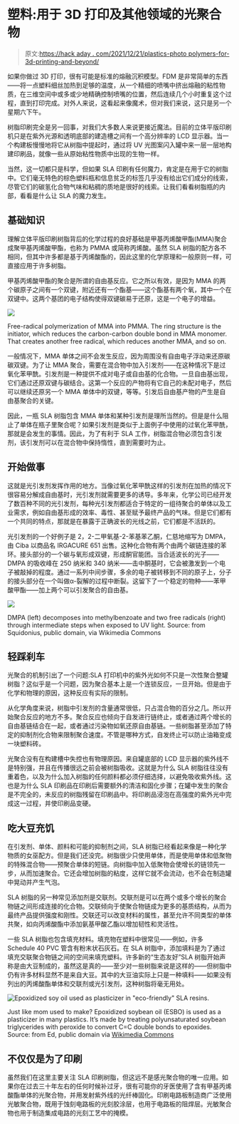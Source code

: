 # 塑料:用于 3D 打印及其他领域的光聚合物

> 原文:[https://hack aday . com/2021/12/21/plastics-photo polymers-for-3d-printing-and-beyond/](https://hackaday.com/2021/12/21/plastics-photopolymers-for-3d-printing-and-beyond/)

如果你做过 3D 打印，很有可能是标准的熔融沉积模型。FDM 是非常简单的东西——将一点塑料细丝加热到足够的温度，从一个精细的喷嘴中挤出熔融的粘性物质，在三维空间中或多或少地精确控制喷嘴的位置，然后连续几个小时重复这个过程，直到打印完成。对外人来说，这看起来像魔术，但对我们来说，这只是另一个星期六下午。

树脂印刷完全是另一回事，对我们大多数人来说更接近魔法。目前的立体平版印刷机只是在紫外光源和透明底部的建造槽之间有一个高分辨率的 LCD 显示器。当一个构建板慢慢地将它从树脂中提起时，通过将 UV 光图案闪入罐中来一层一层地构建印刷品，就像一些从原始粘性物质中出现的生物一样。

当然，这一切都只是科学，但如果 SLA 印刷有任何魔力，肯定是在用于它的树脂中。它们毫无特色的棕色塑料瓶和信息贫乏的标签几乎没有给出它们成分的线索，尽管它们的碳氢化合物气味和粘稠的质地是很好的线索。让我们看看树脂瓶的内部，看看是什么让 SLA 的魔力发生。

## 基础知识

理解立体平版印刷树脂背后的化学过程的良好基础是甲基丙烯酸甲酯(MMA)聚合成聚甲基丙烯酸甲酯，也称为 PMMA 或简称丙烯酸。虽然 SLA 树脂的配方各不相同，但其中许多都是基于丙烯酸酯的，因此这里的化学原理和一般原则一样，可直接应用于许多树脂。

甲基丙烯酸甲酯的聚合是所谓的自由基反应。它之所以有效，是因为 MMA 的两个碳原子之间有一个双键，附近还有一个酯基——这个酯基有两个氧，其中一个在双键中。这两个基团的电子结构使得双键碳易于还原，这是一个电子的增益。

![](../Images/2c1b213aea786e24dfe333f83158baa9.png)

Free-radical polymerization of MMA into PMMA. The ring structure is the initiator, which reduces the carbon-carbon double bond in MMA monomer. That creates another free radical, which reduces another MMA, and so on.

一般情况下，MMA 单体之间不会发生反应，因为周围没有自由电子浮动来还原碳碳双键。为了让 MMA 聚合，需要在混合物中加入引发剂——在这种情况下是过氧化苯甲酰。引发剂是一种提供不成对电子或自由基的化合物。一旦自由基出现，它们通过还原双键与碳结合。这第一个反应的产物将有它自己的未配对电子，然后可以继续还原另一个 MMA 单体中的双键，等等。引发后自由基产物的产生是自由基聚合的关键。

因此，一瓶 SLA 树脂包含 MMA 单体和某种引发剂是理所当然的。但是是什么阻止了单体在瓶子里聚合呢？如果引发剂是类似于上面例子中使用的过氧化苯甲酰，那就是会发生的事情。因此，为了有利于 SLA 工作，树脂混合物必须包含引发剂，该引发剂可以在混合物中保持惰性，直到需要时为止。

## 开始做事

这就是光引发剂发挥作用的地方。当像过氧化苯甲酰这样的引发剂在加热的情况下很容易分解成自由基时，光引发剂就需要更多的诱导。多年来，化学公司已经开发了数百种不同的光引发剂，每种光引发剂都适合于特定的一组待聚合的单体以及工业需求，例如自由基形成的效率、毒性、甚至赋予最终产品的气味。但是它们都有一个共同的特点，那就是在暴露于正确波长的光线之前，它们都是不活跃的。

光引发剂的一个好例子是 2，2-二甲氧基-2-苯基苯乙酮，仁慈地缩写为 DMPA，由 Ciba 以商品名 IRGACURE 651 出售。这种化合物有两个由两个碳链连接的苯环。接头部分的一个碳与氧形成双键，形成酮官能团。当合适波长的光子——DMPA 的吸收峰在 250 纳米和 340 纳米——击中酮基时，它会被激发到一个电子被敲掉的程度。通过一系列中间步骤，多余的电子被转移到不同的原子上，分子的接头部分在一个叫做α-裂解的过程中断裂。这留下了一个稳定的物种——苯甲酸甲酯——加上两个可以引发聚合的自由基。

![](../Images/01ac226772f4677c0fe574483bb7991e.png)

DMPA (left) decomposes into methylbenzoate and two free radicals (right) through intermediate steps when exposed to UV light. Source: from Squidonius, public domain, via Wikimedia Commons

## 轻踩刹车

光聚合的机制引出了一个问题:SLA 打印机中的紫外光如何不只是一次性聚合整罐树脂？这似乎是一个问题，因为聚合基本上是一个连锁反应，一旦开始。但是由于化学和物理的原因，这种反应有实际的限制。

从化学角度来说，树脂中引发剂的含量通常很低，只占混合物的百分之几。所以开始聚合反应的地方不多。聚合反应也倾向于自发进行链终止，或者通过两个增长的自由基链结合在一起，或者通过污染物如氧还原自由基链。一些树脂甚至添加了特定的抑制剂化合物来限制聚合速度。不管是哪种方式，自发终止可以防止油箱变成一块塑料砖。

光聚合没有在构建槽中失控也有物理原因。来自罐底部的 LCD 显示器的紫外线不是特别强，并且在传播很远之前会被树脂吸收。这就是为什么 SLA 树脂往往没有重着色，以及为什么加入树脂的任何颜料都必须仔细选择，以避免吸收紫外线。这也是为什么 SLA 印刷品在印刷后需要额外的清洁和固化步骤；在罐中发生的聚合是不完全的，未反应的树脂残留在印刷品中。将印刷品浸泡在高强度的紫外光中完成这一过程，并使印刷品变硬。

## 吃大豆充饥

在引发剂、单体、颜料和可能的抑制剂之间，SLA 树脂已经看起来像是一种化学物质的女巫配方。但是我们还没完。树脂很少只使用单体，而是使用单体和低聚物的特殊混合物——预聚合单体的短链。向树脂中加入低聚物会使增长的链领先一步，从而加速聚合。它还会增加树脂的粘度，这样它就不会流动，也不会在制造罐中晃动并产生气泡。

SLA 树脂的另一种常见添加剂是交联剂。交联剂是可以在两个或多个增长的聚合物链之间形成连接的化合物。交联倾向于使聚合物链成为更多的基质结构，从而为最终产品提供强度和刚性。交联还可以改变材料的属性，甚至允许不同类型的单体共聚，如向丙烯酸酯中添加氨基甲酸乙酯以增加韧性和灵活性。

一些 SLA 树脂也包含填充材料。填充物在塑料中很常见——例如，许多 Schedule 40 PVC 管含有粉末状石灰石。在 SLA 树脂中，添加填料是为了通过填充交联聚合物链之间的空间来填充塑料。许多新的“生态友好”SLA 树脂开始声称是由大豆制成的，虽然这是真的——至少对一些树脂来说是这样的——但树脂中仍有许多材料显然不是来自大豆。其中的大豆油实际上只是一种填料——如果没有列出的丙烯酸酯单体和交联剂或光引发剂，这种树脂将毫无用处。

![Epoxidized soy oil used as plasticizer in "eco-friendly" SLA resins.](../Images/a1f425fe675d80d119b17ceb62413506.png)

Just like mom used to make? Epoxidized soybean oil (ESBO) is used as a plasticizer in many plastics. It’s made by treating polyunsaturated soybean triglycerides with peroxide to convert C=C double bonds to epoxides. Source: from Ed, public domain via [Wikimedia Commons](https://commons.wikimedia.org/wiki/File:Epoxidized_linolein.svg)

## 不仅仅是为了印刷

虽然我们在这里主要关注 SLA 印刷树脂，但这远不是感光聚合物的唯一应用。如果你在过去三十年左右的任何时候补过牙，很有可能你的牙医使用了含有甲基丙烯酸酯单体的光聚合物，并用发射紫外线的光纤棒固化。印刷电路板制造商广泛使用光敏聚合物，既用于蚀刻电路板的光刻胶涂层，也用于电路板的阻焊层。光敏聚合物也用于制造集成电路的光刻工艺中的掩模。
